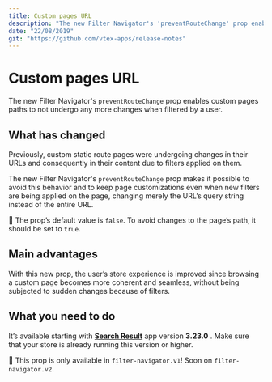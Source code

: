 ```yaml
---
title: Custom pages URL 
description: "The new Filter Navigator's 'preventRouteChange' prop enables custom pages paths to not undergo any more changes when filtered by a user."
date: "22/08/2019"
git: "https://github.com/vtex-apps/release-notes"
---
```


# Custom pages URL

The new Filter Navigator's `preventRouteChange` prop enables custom pages paths to not undergo any more changes when filtered by a user.

## What has changed

Previously, custom static route pages were undergoing changes in their URLs and consequently in their content due to filters applied on them.

The new Filter Navigator's  `preventRouteChange` prop makes it possible to avoid this behavior and to keep page customizations even when new filters are being applied on the page, changing merely the URL’s query string instead of the entire URL.

:eyes: The prop’s default value is `false`. To avoid changes to the page’s path, it should be set to `true`.

## Main advantages

With this new prop, the user’s store experience is improved since browsing a custom page becomes more coherent and seamless, without being subjected to sudden changes because of filters.

## What you need to do

It’s available starting with [**Search Result**](https://github.com/vtex-apps/search-result) app version **3.23.0** . Make sure that your store is already running this version or higher.

:eyes: This prop is only available in `filter-navigator.v1`! Soon on `filter-navigator.v2`.
